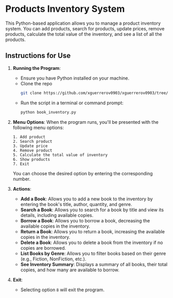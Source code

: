 # Products Inventory System

This Python-based application allows you to manage a product inventory system. You can add products, search for products, update prices, remove products, calculate the total value of the inventory, and see a list of all the products.

## Instructions for Use

1. **Running the Program**:

   * Ensure you have Python installed on your machine.
   * Clone the repo
     ```bash
     git clone https://github.com/xguerrerov0903/xguerrerov0903/tree/main/Prueba_desempeno
     ```
   * Run the script in a terminal or command prompt:
     ```bash
     python book_inventory.py
     ```

2. **Menu Options**:
   When the program runs, you'll be presented with the following menu options:

   ```
   1. Add product
   2. Search product
   3. Update price
   4. Remove product
   5. Calculate the total value of inventory
   6. Show products
   7. Exit
   ```

   You can choose the desired option by entering the corresponding number.

3. **Actions**:

   * **Add a Book**: Allows you to add a new book to the inventory by entering the book's title, author, quantity, and genre.
   * **Search a Book**: Allows you to search for a book by title and view its details, including available copies.
   * **Borrow a Book**: Allows you to borrow a book, decreasing the available copies in the inventory.
   * **Return a Book**: Allows you to return a book, increasing the available copies in the inventory.
   * **Delete a Book**: Allows you to delete a book from the inventory if no copies are borrowed.
   * **List Books by Genre**: Allows you to filter books based on their genre (e.g., Fiction, NonFiction, etc.).
   * **See Inventory Summary**: Displays a summary of all books, their total copies, and how many are available to borrow.

4. **Exit**:

   * Selecting option `8` will exit the program.
